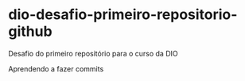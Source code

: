 # dio-desafio-primeiro-repositorio-github
Desafio do primeiro repositório para o curso da DIO

Aprendendo a fazer commits
